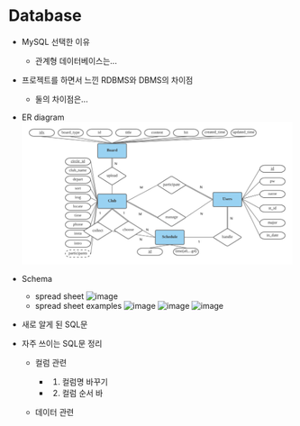 # Database

* MySQL 선택한 이유
  * 관계형 데이터베이스는...
  
* 프로젝트를 하면서 느낀 RDBMS와 DBMS의 차이점
  * 둘의 차이점은...
  
* ER diagram
 ![image](https://github.com/6twinsniwt9/djc_project/blob/main/Blank%20diagram.png)
* Schema
  * spread sheet
  ![image]()
  * spread sheet examples
  ![image](https://user-images.githubusercontent.com/77525358/110262818-2f78e080-7ff8-11eb-8d7e-07d9ed6961d4.png)
  ![image](https://user-images.githubusercontent.com/77525358/110262220-58987180-7ff6-11eb-8942-96a7683b2b14.png)
  ![image](https://user-images.githubusercontent.com/77525358/110262231-63eb9d00-7ff6-11eb-85b9-580c015d9d59.png)
* 새로 알게 된 SQL문
* 자주 쓰이는 SQL문 정리
  * 컬럼 관련
    * 1) 컬럼명 바꾸기
    * 2) 컬럼 순서 바

  * 데이터 관련
